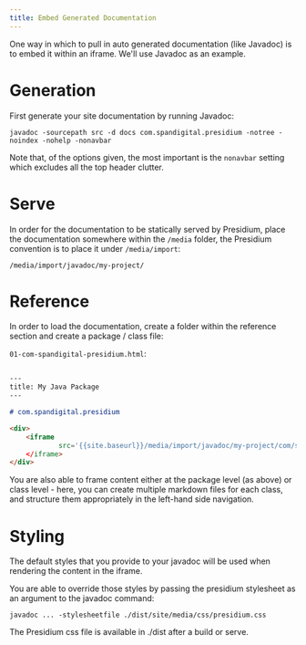 ```yaml
---
title: Embed Generated Documentation
---
```


One way in which to pull in auto generated documentation (like Javadoc) is to embed it within an iframe.  We'll use
Javadoc as an example.


# Generation

First generate your site documentation by running Javadoc:

`javadoc -sourcepath src -d docs com.spandigital.presidium -notree -noindex -nohelp -nonavbar`

Note that, of the options given, the most important is the `nonavbar` setting which excludes all the top header clutter.

# Serve

In order for the documentation to be statically served by Presidium, place the documentation
somewhere within the `/media` folder, the Presidium convention is to place it under `/media/import`:

`/media/import/javadoc/my-project/`

# Reference

In order to load the documentation, create a folder within the reference section and create a
package / class file:

`01-com-spandigital-presidium.html`:

```markdown

---
title: My Java Package
---

# com.spandigital.presidium

<div>
    <iframe
            src='{{site.baseurl}}/media/import/javadoc/my-project/com/spandigital/presidium/package-summary.html'
    </iframe>
</div>
```

You are also able to frame content either at the package level (as above) or class level - here, you can create 
multiple markdown files for each class, and structure them appropriately in the left-hand side navigation.

# Styling

The default styles that you provide to your javadoc will be used when rendering the content in the iframe.

You are able to override those styles by passing the presidium stylesheet as an argument to the javadoc command:

`javadoc ... -stylesheetfile ./dist/site/media/css/presidium.css`

The Presidium css file is available in ./dist after a build or serve.